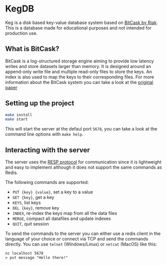 # KegDB

Keg is a disk based key-value database system based on
[BitCask by Riak](https://riak.com/assets/bitcask-intro.pdf). This is a database made for educational
purposes and not intended for production use.

## What is BitCask?

BitCask is a log-structured storage engine aiming to provide low latency writes and store 
datasets larger than memory. It is designed around an append-only write file and multiple
read-only files to store the keys. An index is also used to map the keys to their corresponding
files. For more information about the BitCask system you can take a look at the [original paper](https://riak.com/assets/bitcask-intro.pdf)

## Setting up the project

```sh
make install
make start
```
This will start the server at the defaul port `5678`, you can take a look at the command line
options with `make help`.

## Interacting with the server

The server uses the [RESP protocol]() for communication since it is lightweight and easy to implement
although it does not support the same commands as Redis.

The following commands are supported:
- `PUT {key} {value}`, set a key to a value
- `GET {key}`, get a key
- `KEYS`, list keys
- `DEL {key}`, remove key
- `INDEX`, re-index the keys map from all the data files
- `MERGE`, compact all datafiles and update indexes
- `QUIT`, quit session

To send the commands to the server you can either use a redis client in the language of your choice 
or connect via TCP and send the commands directly. You can use `telnet` (Windows/Linux) or 
`netcat` (MacOS) like this:
```
nc localhost 5678
> put message "Hello there!"
```
